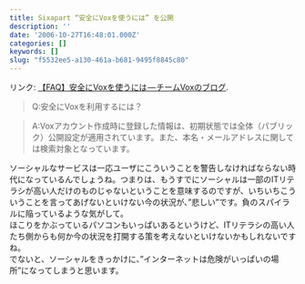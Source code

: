 ```yaml
---
title: Sixapart “安全にVoxを使うには” を公開
description: ''
date: '2006-10-27T16:48:01.000Z'
categories: []
keywords: []
slug: "f5532ee5-a130-461a-b681-9495f8845c80"
---
```

リンク: [【FAQ】安全にVoxを使うには — チームVoxのブログ](http://team-jp.vox.com/library/post/faq%E3%83%97%E3%83%AD%E3%83%95%E3%82%A3%E3%83%BC%E3%83%AB%E6%83%85%E5%A0%B1%E7%99%BB%E9%8C%B2%E3%81%AE%E6%B3%A8%E6%84%8F%E7%82%B9.html "【FAQ】安全にVoxを使うには - チームVoxのブログ").

> Q:安全にVoxを利用するには？

> A:Voxアカウント作成時に登録した情報は、初期状態では全体（パブリック）公開設定が適用されています。また、本名・メールアドレスに関しては検索対象となっています。

ソーシャルなサービスは一応ユーザにこういうことを警告しなければならない時代になっているんでしょうね。つまりは、もうすでにソーシャルは一部のITリテラシが高い人だけのものじゃないということを意味するのですが、いちいちこういうことを言ってあげないといけない今の状況が、”悲しい”です。負のスパイラルに陥っているような気がして。  
ほこりをかぶっているパソコンもいっぱいあるというけど、ITリテラシの高い人たち側からも何か今の状況を打開する策を考えないといけないかもしれないですね。  
でないと、ソーシャルをきっかけに、”インターネットは危険がいっぱいの場所”になってしまうと思います。